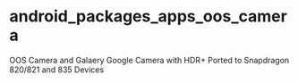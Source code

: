 # android_packages_apps_oos_camera
OOS Camera and Galaery
Google Camera with HDR+ Ported to Snapdragon 820/821 and 835 Devices


